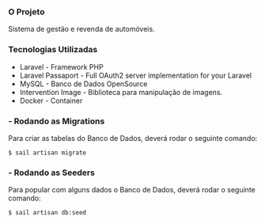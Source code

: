 ### O Projeto

Sistema de gestão e revenda de automóveis.

### Tecnologias Utilizadas

- Laravel - Framework PHP
- Laravel Passaport - Full OAuth2 server implementation for your Laravel
- MySQL - Banco de Dados OpenSource
- Intervention Image - Biblioteca para manipulação de imagens.
- Docker - Container

### - Rodando as Migrations
Para criar as tabelas do Banco de Dados, deverá rodar o seguinte comando:

~~~
$ sail artisan migrate
~~~

### - Rodando as Seeders
Para popular com alguns dados o Banco de Dados, deverá rodar o seguinte comando:

~~~
$ sail artisan db:seed 
~~~
